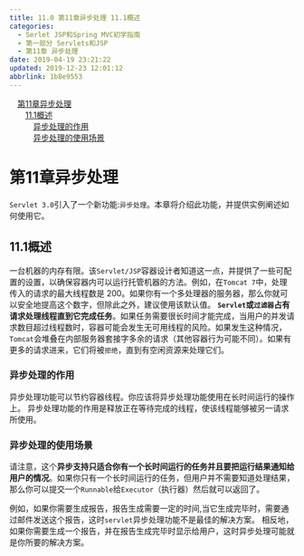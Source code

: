```yaml
---
title: 11.0 第11章异步处理 11.1概述
categories: 
  - Serlet JSP和Spring MVC初学指南
  - 第一部分 Servlets和JSP
  - 第11章 异步处理
date: 2019-04-19 23:21:22
updated: 2019-12-23 12:01:12
abbrlink: 1b8e9553
---
```

<div id='my_toc'><a href="/JavaReadingNotes/1b8e9553/#第11章异步处理" class="header_1">第11章异步处理</a>&nbsp;<br><a href="/JavaReadingNotes/1b8e9553/#11-1概述" class="header_2">11.1概述</a>&nbsp;<br><a href="/JavaReadingNotes/1b8e9553/#异步处理的作用" class="header_3">异步处理的作用</a>&nbsp;<br><a href="/JavaReadingNotes/1b8e9553/#异步处理的使用场景" class="header_3">异步处理的使用场景</a>&nbsp;<br></div>
<style>.header_1{margin-left: 1em;}.header_2{margin-left: 2em;}.header_3{margin-left: 3em;}.header_4{margin-left: 4em;}.header_5{margin-left: 5em;}.header_6{margin-left: 6em;}</style>
<!--more-->
<script>if (navigator.platform.search('arm')==-1){document.getElementById('my_toc').style.display = 'none';}var e,p = document.getElementsByTagName('p');while (p.length>0) {e = p[0];e.parentElement.removeChild(e);}</script>

<!--end-->
# 第11章异步处理 #
`Servlet 3.0`引入了一个新功能:`异步处理`。本章将介绍此功能，并提供实例阐述如何使用它。
## 11.1概述 ##
一台机器的内存有限。该`Servlet/JSP`容器设计者知道这一点，并提供了一些可配置的设置，以确保容器内可以运行托管机器的方法。例如，在`Tomcat 7`中，处理传入的请求的最大线程数是 200。如果你有一个多处理器的服务器，那么你就可以安全地提高这个数字，但除此之外，建议使用该默认值。
**`Servlet`或`过滤器`占有请求处理线程直到它完成任务**。如果任务需要很长时间才能完成，当用户的并发请求数目超过线程数时，容器可能会发生无可用线程的风险。如果发生这种情况，`Tomcat`会堆叠在内部服务器套接字多余的请求（其他容器行为可能不同）。如果有更多的请求进来，它们将被`拒绝`，直到有空闲资源来处理它们。
### 异步处理的作用 ###
异步处理功能可以节约容器线程。你应该将异步处理功能使用在长时间运行的操作上。
异步处理功能的作用是释放正在等待完成的线程，使该线程能够被另一请求所使用。
### 异步处理的使用场景 ###
请注意，这个**异步支持只适合你有一个长时间运行的任务并且要把运行结果通知给用户的情况**。如果你只有一个长时间运行的任务，但用户并不需要知道处理结果，那么你可以提交一个`Runnable`给`Executor`（执行器）然后就可以返回了。

例如，如果你需要生成报告，报告生成需要一定的时间,当它生成完毕时，需要通过邮件发送这个报告，这时`servlet`异步处理功能不是最佳的解决方案。
相反地，如果你需要生成一个报告，并在报告生成完毕时显示给用户，这时异步处理可能就是你所要的解决方案。

